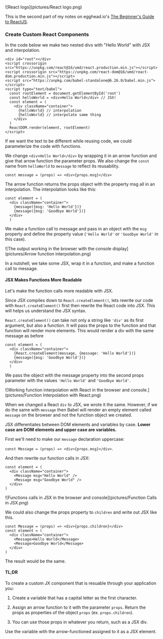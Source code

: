 ![React logo](pictures/React logo.png)

This is the second part of my notes on egghead.io's [The Beginner's Guide to ReactJS](https://egghead.io/courses/the-beginner-s-guide-to-reactjs).

### Create Custom React Components

In the code below we make two nested divs with "Hello World" with JSX and interpolation. 

```
<div id="root"></div>
<script crossorigin src="https://unpkg.com/react@16/umd/react.production.min.js"></script>
<script crossorigin src="https://unpkg.com/react-dom@16/umd/react-dom.production.min.js"></script>
<script src="https://unpkg.com/babel-standalone@6.26.0/babel.min.js"></script>
<script type="text/babel">
  const rootElement = document.getElementById('root')
  const helloWorld = <div>Hello World</div> // JSX!
  const element = (
    <div className="container">
      {helloWorld} // interpolation
      {helloWorld} // interpolate same thing
    </div>
  ) 
  ReactDOM.render(element, rootElement)
</script>
```

If we want the text to be different while reusing code, we could parameterize the code with functions.

We change `<div>Hello World</div>` by wrapping it in an arrow function and give that arrow function the parameter props. We also change the `const` name from `helloWorld` to `message` to reflect its reusability.

`const message = (props) => <div>{props.msg}</div>`

The arrow function returns the props object with the property msg all in an interpolation. The interpolation looks like this:

```
const element = (
  <div className="container">
    {message({msg: 'Hello World'})}
    {message({msg: 'Goodbye World'})}
  </div>
  )
```

We make a function call to message and pass in an object with the `msg` property and define the property value (`'Hello World'` or `'Goodbye World'` in this case).

![The output working in the browser with the console display](pictures/Arrow function interpolation.png)

In a nutshell, we take some JSX, wrap it in a function, and make a function call to message.

#### JSX Makes Functions More Readable

Let's make the function calls more readable with JSX.

Since JSX compiles down to `React.createElement()`, lets rewrite our code with `React.createElement()` first then rewrite the React code into JSX. This will helps us understand the JSX syntax.

`React.createElement()` can take not only a string like `'div'` as its first argument, but also a function. It will pass the props to the function and that function will render more elements. This would render a div with the same message as before

```
const element = (
  <div className="container">
    {React.createElement(message, {message: 'Hello World'})}
    {message({msg: 'Goodbye World'})}
  </div>
  )
```

We pass the object with the message property into the second props parameter with the values `'Hello World'` and `'Goodbye World'`.

![Working function interpolation with React in the browser and console.](pictures/Function Interpolation with React.png)

When we changed a React `div` to JSX, we wrote it the same. However, if we do the same with `message` then Babel will render an empty element called `message` on the browser and not the function object we created.

JSX differentiates between DOM elements and variables by case. **Lower case are DOM elements and upper case are variables.**

First we'll need to make our `message` declaration uppercase: 

`const Message = (props) => <div>{props.msg}</div>`.

And then rewrite our function calls in JSX:

```
const element = (
  <div className="container">
    <Message msg="Hello World" />
    <Message msg="Goodbye World" />
  </div>
)
```

![Functions calls in JSX in the browser and console](pictures/Function Calls in JSX.png)

We could also change the props property to `children` and write out JSX like this.

```
const Message = (props) => <div>{props.children}</div>
const element = (
  <div className="container">
    <Message>Hello World</Message>
    <Message>Goodbye World</Message>
  </div>
)
```

The result would be the same.

#### TL;DR

To create a custom JX component that is resuable through your application you:
 
1) Create a variable that has a capital letter as the first character.
  
2) Assign an arrow function to it with the parameter `props`. Return the props as properties of the object `props` (ex. `props.children`).
  
3) You can use those props in whatever you return, such as a JSX div.
 
Use the variable with the arrow-functioned assigned to it as a JSX element.